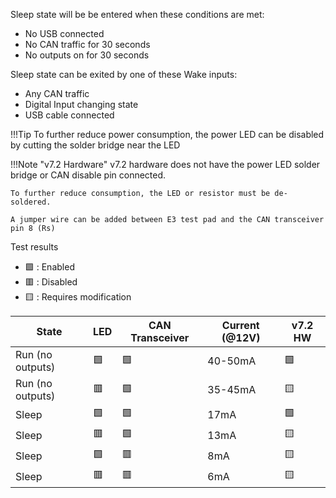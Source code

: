Sleep state will be be entered when these conditions are met:

- No USB connected
- No CAN traffic for 30 seconds
- No outputs on for 30 seconds

Sleep state can be exited by one of these Wake inputs:

- Any CAN traffic
- Digital Input changing state
- USB cable connected

!!!Tip
    To further reduce power consumption, the power LED can be disabled by cutting the solder bridge near the LED

!!!Note "v7.2 Hardware"
    v7.2 hardware does not have the power LED solder bridge or CAN disable pin connected.

    To further reduce consumption, the LED or resistor must be de-soldered. 

    A jumper wire can be added between E3 test pad and the CAN transceiver pin 8 (Rs)


Test results

- :green_square: : Enabled
- :red_square: : Disabled
- :yellow_square: : Requires modification

| State            | LED            | CAN Transceiver | Current (@12V) | v7.2 HW         |
| ---------------- | -------------- | --------------  | -------------- | --------------- |
| Run (no outputs) | :green_square: | :green_square:  | 40-50mA        | :green_square:  |
| Run (no outputs) | :red_square:   | :green_square:  | 35-45mA        | :yellow_square: |
| Sleep            | :green_square: | :green_square:  | 17mA           | :green_square:  |
| Sleep            | :red_square:   | :green_square:  | 13mA           | :yellow_square: |
| Sleep            | :green_square: | :red_square:    | 8mA            | :yellow_square: |
| Sleep            | :red_square:   | :red_square:    | 6mA            | :yellow_square: |
